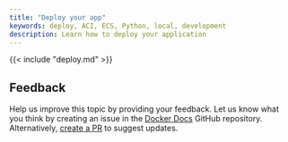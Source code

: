 ```yaml
---
title: "Deploy your app"
keywords: deploy, ACI, ECS, Python, local, development
description: Learn how to deploy your application
---
```


{{< include "deploy.md" >}}

## Feedback

Help us improve this topic by providing your feedback. Let us know what you think by creating an issue in the [Docker Docs](https://github.com/docker/docker.github.io/issues/new?title=[Python%20docs%20feedback]) GitHub repository. Alternatively, [create a PR](https://github.com/docker/docker.github.io/pulls) to suggest updates.
